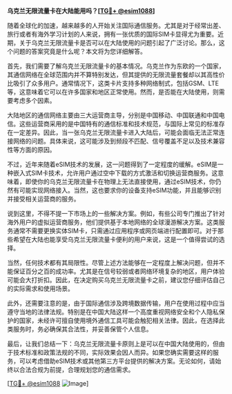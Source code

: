 **乌克兰无限流量卡在大陆能用吗？[[TG💪+ @esim1088](https://t.me/s/esim1088)]**

随着全球化的加速，越来越多的人开始关注国际通信服务。尤其是对于经常出差、旅行或者有海外学习计划的人来说，拥有一张优质的国际SIM卡显得尤为重要。近期，关于乌克兰无限流量卡是否可以在大陆使用的问题引起了广泛讨论。那么，这个问题的答案究竟是什么呢？本文将为您详细解答。

首先，我们需要了解乌克兰无限流量卡的基本情况。乌克兰作为东欧的一个国家，其通信网络在全球范围内并不算特别发达，但其提供的无限流量套餐却以其高性价比吸引了众多用户。通常情况下，这类卡片支持多种网络制式，包括GSM、LTE等，这意味着它可以在许多国家和地区正常使用。然而，是否能在大陆使用，则需要考虑多个因素。

大陆地区的通信网络主要由三大运营商主导，分别是中国移动、中国联通和中国电信。这些运营商采用的是中国特有的通信标准和技术规范，与国际上常见的标准存在一定差异。因此，当一张乌克兰无限流量卡进入大陆后，可能会面临无法正常连接网络的问题。具体来说，这可能涉及到频段不匹配、信号覆盖不足以及技术兼容性等方面的原因。

不过，近年来随着eSIM技术的发展，这一问题得到了一定程度的缓解。eSIM是一种嵌入式SIM卡技术，允许用户通过空中下载的方式激活和切换运营商服务。这意味着，即使你的乌克兰无限流量卡在物理上无法直接使用，通过eSIM技术，你仍然有可能实现网络接入。当然，这也要求你的设备支持eSIM功能，并且能够识别并接受相关运营商的服务。

说到这里，不得不提一下市场上的一些解决方案。例如，有些公司专门推出了针对海外用户的虚拟运营商服务，他们提供基于本地网络的全球漫游解决方案。这类服务通常不需要更换实体SIM卡，只需通过应用程序或网页端进行配置即可。对于那些希望在大陆也能享受乌克兰无限流量卡便利的用户来说，这是一个值得尝试的选择。

当然，任何技术都有其局限性。尽管上述方法能够在一定程度上解决问题，但并不能保证百分之百的成功率。尤其是在信号较弱或者网络环境复杂的地区，用户体验可能会大打折扣。因此，在决定购买乌克兰无限流量卡之前，建议您仔细评估自己的实际需求和使用场景。

此外，还需要注意的是，由于国际通信涉及跨境数据传输，用户在使用过程中应当遵守当地的法律法规。特别是在中国大陆这样一个高度重视网络安全和个人隐私保护的国家，未经许可擅自使用境外通信工具可能会触犯相关法律。因此，在选择此类服务时，务必确保其合法性，并妥善保管个人信息。

最后，让我们总结一下：乌克兰无限流量卡原则上是可以在中国大陆使用的，但由于技术标准和政策法规的不同，实际效果会因人而异。如果您确实需要这样的服务，可以考虑借助eSIM技术或其他第三方平台提供的解决方案。无论如何，请始终以合法合规为前提，合理规划您的通信需求。

[[TG💪+ @esim1088](https://t.me/s/esim1088) ![Image](https://i.postimg.cc/4NQfJmqS/Snipaste-2025-05-13-00-14-12.png)]